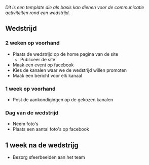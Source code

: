 _Dit is een template die als basis kan dienen voor de communicatie activiteiten rond een wedstrijd._

## Wedstrijd

### 2 weken op voorhand

* Plaats de wedstrijd op de home pagina van de site
  * Publiceer de site
* Maak een event op facebook
* Kies de kanalen waar we de wedstrijd willen promoten
* Maak een bericht voor elk kanaal

### 1 week op voorhand

* Post de aankondigingen op de gekozen kanalen

### Dag van de wedstrijd

* Neem foto's
* Plaats een aantal foto's op facebook

## 1 week na de wedstrijg

* Bezorg sfeerbeelden aan het team
